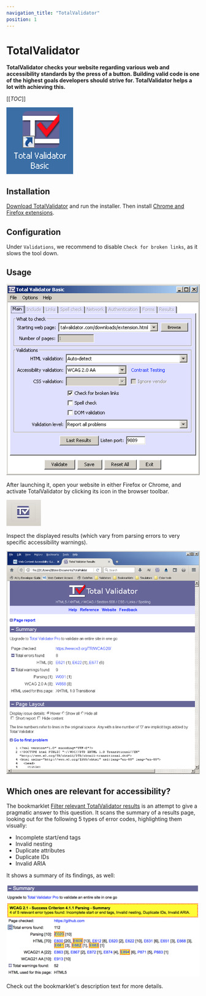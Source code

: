 ```yaml
---
navigation_title: "TotalValidator"
position: 1
---
```


# TotalValidator

**TotalValidator checks your website regarding various web and accessibility standards by the press of a button. Building valid code is one of the highest goals developers should strive for. TotalValidator helps a lot with achieving this.**

[[_TOC_]]

![TotalValidator icon](_media/totalvalidator-icon.png)

## Installation

[Download TotalValidator](https://www.totalvalidator.com/downloads/index.html) and run the installer. Then install [Chrome and Firefox extensions](https://www.totalvalidator.com/downloads/extension.html).

## Configuration

Under `Validations`, we recommend to disable `Check for broken links`, as it slows the tool down.

## Usage

![TotalValidator window](_media/totalvalidator-window.png)

After launching it, open your website in either Firefox or Chrome, and activate TotalValidator by clicking its icon in the browser toolbar.

![TotalValidator browser icon](_media/totalvalidator-browser-icon.png)

Inspect the displayed results (which vary from parsing errors to very specific accessibility warnings).

![TotalValidator results](_media/totalvalidator-results.png)

## Which ones are relevant for accessibility?

The bookmarklet [Filter relevant TotalValidator results](https://codepen.io/jmuheim/pen/yLNqERL) is an attempt to give a pragmatic answer to this question. It scans the summary of a results page, looking out for the following 5 types of error codes, highlighting them visually:

- Incomplete start/end tags
- Invalid nesting
- Duplicate attributes
- Duplicate IDs
- Invalid ARIA

It shows a summary of its findings, as well:

![Filtered TotalValidator results](_media/filtered-totalvalidator-results.png)

Check out the bookmarklet's description text for more details.
